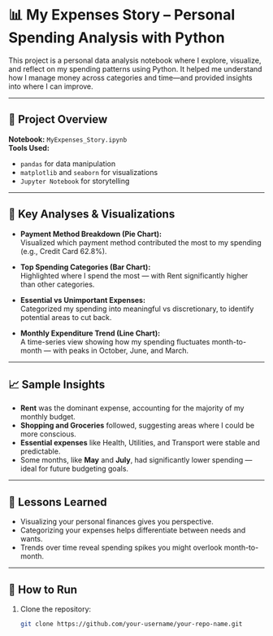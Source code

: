 # 📊 My Expenses Story – Personal Spending Analysis with Python

This project is a personal data analysis notebook where I explore, visualize, and reflect on my spending patterns using Python. It helped me understand how I manage money across categories and time—and provided insights into where I can improve.

---

## 📁 Project Overview

**Notebook:** `MyExpenses_Story.ipynb`  
**Tools Used:**  
- `pandas` for data manipulation  
- `matplotlib` and `seaborn` for visualizations  
- `Jupyter Notebook` for storytelling

---

## 📌 Key Analyses & Visualizations

- **Payment Method Breakdown (Pie Chart):**  
  Visualized which payment method contributed the most to my spending (e.g., Credit Card 62.8%).

- **Top Spending Categories (Bar Chart):**  
  Highlighted where I spend the most — with Rent significantly higher than other categories.

- **Essential vs Unimportant Expenses:**  
  Categorized my spending into meaningful vs discretionary, to identify potential areas to cut back.

- **Monthly Expenditure Trend (Line Chart):**  
  A time-series view showing how my spending fluctuates month-to-month — with peaks in October, June, and March.

---

## 📈 Sample Insights

- **Rent** was the dominant expense, accounting for the majority of my monthly budget.
- **Shopping and Groceries** followed, suggesting areas where I could be more conscious.
- **Essential expenses** like Health, Utilities, and Transport were stable and predictable.
- Some months, like **May** and **July**, had significantly lower spending — ideal for future budgeting goals.

---

## 🧠 Lessons Learned

- Visualizing your personal finances gives you perspective.
- Categorizing your expenses helps differentiate between needs and wants.
- Trends over time reveal spending spikes you might overlook month-to-month.

---

## 📎 How to Run

1. Clone the repository:
   ```bash
   git clone https://github.com/your-username/your-repo-name.git
